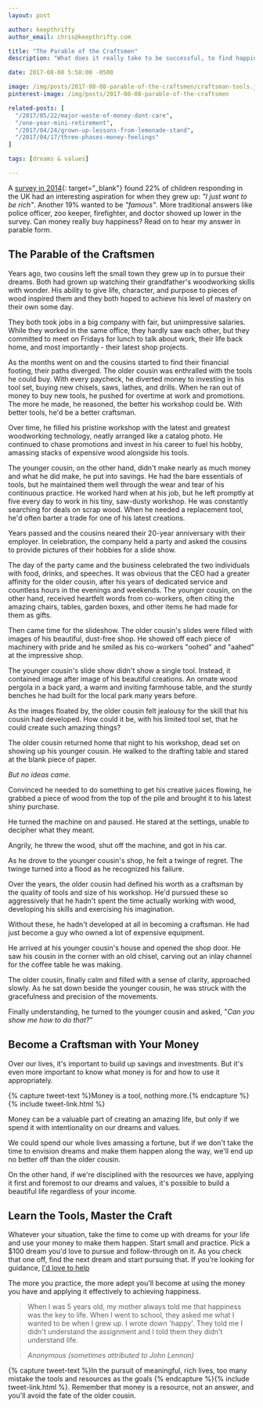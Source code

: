 ```yaml
---
layout: post

author: keepthrifty
author_email: chris@keepthrifty.com

title: "The Parable of the Craftsmen"
description: "What does it really take to be successful, to find happiness? This parable explores whether money can really buy happiness."

date: 2017-08-08 5:58:00 -0500

image: /img/posts/2017-08-08-parable-of-the-craftsmen/craftsman-tools.jpg
pinterest-image: /img/posts/2017-08-08-parable-of-the-craftsmen

related-posts: [
  "/2017/05/22/major-waste-of-money-dont-care",
  "/one-year-mini-retirement",
  "/2017/04/24/grown-up-lessons-from-lemonade-stand",
  "/2017/04/17/three-phases-money-feelings"
]

tags: [dreams & values]

---
```


A [survey in 2014](http://www.telegraph.co.uk/news/newstopics/howaboutthat/11014591/One-in-five-children-just-want-to-be-rich-when-they-grow-up.html){: target="_blank"} found 22% of children responding in the UK had an interesting aspiration for when they grew up: _"I just want to be rich"_. Another 19% wanted to be _"famous"_. More traditional answers like police officer, zoo keeper, firefighter, and doctor showed up lower in the survey. Can money really buy happiness? Read on to hear my answer in parable form.

## The Parable of the Craftsmen

Years ago, two cousins left the small town they grew up in to pursue their dreams. Both had grown up watching their grandfather's woodworking skills with wonder. His ability to give life, character, and purpose to pieces of wood inspired them and they both hoped to achieve his level of mastery on their own some day.

They both took jobs in a big company with fair, but unimpressive salaries. While they worked in the same office, they hardly saw each other, but they committed to meet on Fridays for lunch to talk about work, their life back home, and most importantly - their latest shop projects.

As the months went on and the cousins started to find their financial footing, their paths diverged. The older cousin was enthralled with the tools he could buy. With every paycheck, he diverted money to investing in his tool set, buying new chisels, saws, lathes, and drills. When he ran out of money to buy new tools, he pushed for overtime at work and promotions. The more he made, he reasoned, the better his workshop could be. With better tools, he'd be a better craftsman.

Over time, he filled his pristine workshop with the latest and greatest woodworking technology, neatly arranged like a catalog photo. He continued to chase promotions and invest in his career to fuel his hobby, amassing stacks of expensive wood alongside his tools.

The younger cousin, on the other hand, didn't make nearly as much money and what he did make, he put into savings. He had the bare essentials of tools, but he maintained them well through the wear and tear of his continuous practice. He worked hard when at his job, but he left promptly at five every day to work in his tiny, saw-dusty workshop. He was constantly searching for deals on scrap wood. When he needed a replacement tool, he'd often barter a trade for one of his latest creations.

Years passed and the cousins neared their 20-year anniversary with their employer. In celebration, the company held a party and asked the cousins to provide pictures of their hobbies for a slide show.

The day of the party came and the business celebrated the two individuals with food, drinks, and speeches. It was obvious that the CEO had a greater affinity for the older cousin, after his years of dedicated service and countless hours in the evenings and weekends. The younger cousin, on the other hand, received heartfelt words from co-workers, often citing the amazing chairs, tables, garden boxes, and other items he had made for them as gifts.

Then came time for the slideshow. The older cousin's slides were filled with images of his beautiful, dust-free shop. He showed off each piece of machinery with pride and he smiled as his co-workers "oohed" and "aahed" at the impressive shop.

The younger cousin's slide show didn't show a single tool. Instead, it contained image after image of his beautiful creations. An ornate wood pergola in a back yard, a warm and inviting farmhouse table, and the sturdy benches he had built for the local park many years before.

As the images floated by, the older cousin felt jealousy for the skill that his cousin had developed. How could it be, with his limited tool set, that he could create such amazing things?

The older cousin returned home that night to his workshop, dead set on showing up his younger cousin. He walked to the drafting table and stared at the blank piece of paper.

_But no ideas came._

Convinced he needed to do something to get his creative juices flowing, he grabbed a piece of wood from the top of the pile and brought it to his latest shiny purchase.

He turned the machine on and paused. He stared at the settings, unable to decipher what they meant.

Angrily, he threw the wood, shut off the machine, and got in his car.

As he drove to the younger cousin's shop, he felt a twinge of regret. The twinge turned into a flood as he recognized his failure.

Over the years, the older cousin had defined his worth as a craftsman by the quality of tools and size of his workshop. He'd pursued these so aggressively that he hadn't spent the time actually working with wood, developing his skills and exercising his imagination.

Without these, he hadn't developed at all in becoming a craftsman. He had just become a guy who owned a lot of expensive equipment.

He arrived at his younger cousin's house and opened the shop door. He saw his cousin in the corner with an old chisel, carving out an inlay channel for the coffee table he was making.

The older cousin, finally calm and filled with a sense of clarity, approached slowly. As he sat down beside the younger cousin, he was struck with the gracefulness and precision of the movements.

Finally understanding, he turned to the younger cousin and asked, "_Can you show me how to do that?_"

## Become a Craftsman with Your Money

Over our lives, it's important to build up savings and investments. But it's even more important to know what money is for and how to use it appropriately.

{% capture tweet-text %}Money is a tool, nothing more.{% endcapture %}{% include tweet-link.html %}

Money can be a valuable part of creating an amazing life, but only if we spend it with intentionality on our dreams and values.

We could spend our whole lives amassing a fortune, but if we don't take the time to envision dreams and make them happen along the way, we'll end up no better off than the older cousin.

On the other hand, if we're disciplined with the resources we have, applying it first and foremost to our dreams and values, it's possible to build a beautiful life regardless of your income.

## Learn the Tools, Master the Craft

Whatever your situation, take the time to come up with dreams for your life and use your money to make them happen. Start small and practice. Pick a $100 dream you'd love to pursue and follow-through on it. As you check that one off, find the next dream and start pursuing that. If you're looking for guidance, [I'd love to help]({{site.url}}/work-with-me/#life-flipping-coaching)

The more you practice, the more adept you'll become at using the money you have and applying it effectively to achieving happiness.

> When I was 5 years old, my mother always told me that happiness was the key to life. When I went to school, they asked me what I wanted to be when I grew up. I wrote down 'happy'. They told me I didn't understand the assignment and I told them they didn't understand life.
>
><cite>Anonymous (sometimes attributed to John Lennon)</cite>

{% capture tweet-text %}In the pursuit of meaningful, rich lives, too many mistake the tools and resources as the goals {% endcapture %}{% include tweet-link.html %}. Remember that money is a resource, not an answer, and you'll avoid the fate of the older cousin.
